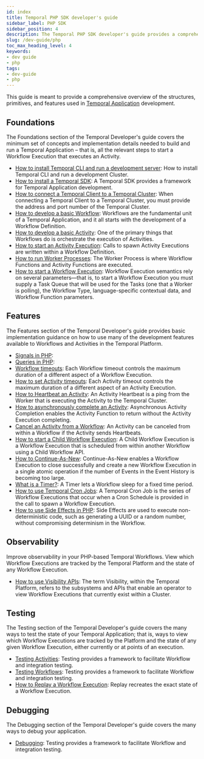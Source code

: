 ```yaml
---
id: index
title: Temporal PHP SDK developer's guide
sidebar_label: PHP SDK
sidebar_position: 4
description: The Temporal PHP SDK developer's guide provides a comprehensive overview of the structures, primitives, and features used in Temporal Application development.
slug: /dev-guide/php
toc_max_heading_level: 4
keywords:
- dev guide
- php
tags:
- dev-guide
- php
---
```


<!-- THIS FILE IS GENERATED. DO NOT EDIT THIS FILE DIRECTLY -->

This guide is meant to provide a comprehensive overview of the structures, primitives, and features used in [Temporal Application](/temporal#temporal-application) development.


## Foundations

The Foundations section of the Temporal Developer's guide covers the minimum set of concepts and implementation details needed to build and run a Temporal Application – that is, all the relevant steps to start a Workflow Execution that executes an Activity.

- [How to install Temporal CLI and run a development server](/dev-guide/typescript/foundations#run-a-development-server): How to install Temporal CLI and run a development Cluster.
- [How to install a Temporal SDK](/dev-guide/php/foundations#install-a-temporal-sdk): A Temporal SDK provides a framework for Temporal Application development.
- [How to connect a Temporal Client to a Temporal Cluster](/dev-guide/php/foundations#connect-to-a-dev-cluster): When connecting a Temporal Client to a Temporal Cluster, you must provide the address and port number of the Temporal Cluster.
- [How to develop a basic Workflow](/dev-guide/php/foundations#develop-workflows): Workflows are the fundamental unit of a Temporal Application, and it all starts with the development of a Workflow Definition.
- [How to develop a basic Activity](/dev-guide/php/foundations#develop-activities): One of the primary things that Workflows do is orchestrate the execution of Activities.
- [How to start an Activity Execution](/dev-guide/php/foundations#activity-execution): Calls to spawn Activity Executions are written within a Workflow Definition.
- [How to run Worker Processes](/dev-guide/php/foundations#run-a-dev-worker): The Worker Process is where Workflow Functions and Activity Functions are executed.
- [How to start a Workflow Execution](/dev-guide/php/foundations#start-workflow-execution): Workflow Execution semantics rely on several parameters—that is, to start a Workflow Execution you must supply a Task Queue that will be used for the Tasks (one that a Worker is polling), the Workflow Type, language-specific contextual data, and Workflow Function parameters.

## Features

The Features section of the Temporal Developer's guide provides basic implementation guidance on how to use many of the development features available to Workflows and Activities in the Temporal Platform.

- [Signals in PHP](/dev-guide/php/features#signals): 
- [Queries in PHP](/dev-guide/php/features#queries): 
- [Workflow timeouts](/dev-guide/php/features#workflow-timeouts): Each Workflow timeout controls the maximum duration of a different aspect of a Workflow Execution.
- [How to set Activity timeouts](/dev-guide/php/features#activity-timeouts): Each Activity timeout controls the maximum duration of a different aspect of an Activity Execution.
- [How to Heartbeat an Activity](/dev-guide/php/features#activity-heartbeats): An Activity Heartbeat is a ping from the Worker that is executing the Activity to the Temporal Cluster.
- [How to asynchronously complete an Activity](/dev-guide/php/features#asynchronous-activity-completion): Asynchronous Activity Completion enables the Activity Function to return without the Activity Execution completing.
- [Cancel an Activity from a Workflow](/dev-guide/php/features#cancel-an-activity): An Activity can be canceled from within a Workflow if the Activity sends Heartbeats.
- [How to start a Child Workflow Execution](/dev-guide/php/features#child-workflows): A Child Workflow Execution is a Workflow Execution that is scheduled from within another Workflow using a Child Workflow API.
- [How to Continue-As-New](/dev-guide/php/features#continue-as-new): Continue-As-New enables a Workflow Execution to close successfully and create a new Workflow Execution in a single atomic operation if the number of Events in the Event History is becoming too large.
- [What is a Timer?](/dev-guide/php/features#timers): A Timer lets a Workflow sleep for a fixed time period.
- [How to use Temporal Cron Jobs](/dev-guide/php/features#temporal-cron-jobs): A Temporal Cron Job is the series of Workflow Executions that occur when a Cron Schedule is provided in the call to spawn a Workflow Execution.
- [How to use Side Effects in PHP](/dev-guide/php/features#side-effects): Side Effects are used to execute non-deterministic code, such as generating a UUID or a random number, without compromising determinism in the Workflow.

## Observability

Improve observability in your PHP-based Temporal Workflows. View which Workflow Executions are tracked by the Temporal Platform and the state of any Workflow Execution.

- [How to use Visibility APIs](/dev-guide/php/observability#visibility): The term Visibility, within the Temporal Platform, refers to the subsystems and APIs that enable an operator to view Workflow Executions that currently exist within a Cluster.


## Testing

The Testing section of the Temporal Developer's guide covers the many ways to test the state of your Temporal Application; that is, ways to view which Workflow Executions are tracked by the Platform and the state of any given Workflow Execution, either currently or at points of an execution.

- [Testing Activities](/dev-guide/php/testing#test-activities): Testing provides a framework to facilitate Workflow and integration testing.
- [Testing Workflows](/dev-guide/php/testing#test-workflows): Testing provides a framework to facilitate Workflow and integration testing.
- [How to Replay a Workflow Execution](/dev-guide/php/testing#replay): Replay recreates the exact state of a Workflow Execution.

## Debugging

The Debugging section of the Temporal Developer's guide covers the many ways to debug your application.

- [Debugging](/dev-guide/php/debugging#debug): Testing provides a framework to facilitate Workflow and integration testing.


